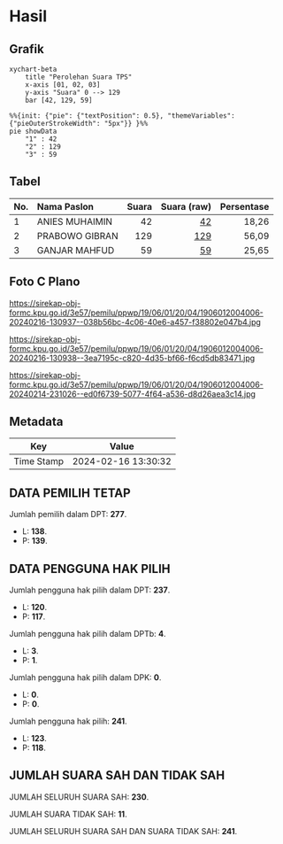 # Hasil

## Grafik

```mermaid
xychart-beta
    title "Perolehan Suara TPS"
    x-axis [01, 02, 03]
    y-axis "Suara" 0 --> 129
    bar [42, 129, 59]
```

```mermaid
%%{init: {"pie": {"textPosition": 0.5}, "themeVariables": {"pieOuterStrokeWidth": "5px"}} }%%
pie showData
    "1" : 42
    "2" : 129
    "3" : 59
```

## Tabel

| No. | Nama Paslon    | Suara | Suara (raw) | Persentase |
|:--- |:-------------- | -----:| -----------:| ----------:|
| 1   | ANIES MUHAIMIN | 42    | [42][p-1]   | 18,26      |
| 2   | PRABOWO GIBRAN | 129   | [129][p-2]  | 56,09      |
| 3   | GANJAR MAHFUD  | 59    | [59][p-3]   | 25,65      |


[p-1]: https://github.com/gigit-pemilu/pemilu-2024-19-kepulauan-bangka-belitung/blob/main/pilpres/hitung-suara/sub/19-kepulauan-bangka-belitung/sub/06-belitung-timur/sub/01-manggar/sub/2004-kelubi/sub/006-tps/sub/paslon-1.txt
[p-2]: https://github.com/gigit-pemilu/pemilu-2024-19-kepulauan-bangka-belitung/blob/main/pilpres/hitung-suara/sub/19-kepulauan-bangka-belitung/sub/06-belitung-timur/sub/01-manggar/sub/2004-kelubi/sub/006-tps/sub/paslon-2.txt
[p-3]: https://github.com/gigit-pemilu/pemilu-2024-19-kepulauan-bangka-belitung/blob/main/pilpres/hitung-suara/sub/19-kepulauan-bangka-belitung/sub/06-belitung-timur/sub/01-manggar/sub/2004-kelubi/sub/006-tps/sub/paslon-3.txt

## Foto C Plano

https://sirekap-obj-formc.kpu.go.id/3e57/pemilu/ppwp/19/06/01/20/04/1906012004006-20240216-130937--038b56bc-4c06-40e6-a457-f38802e047b4.jpg

https://sirekap-obj-formc.kpu.go.id/3e57/pemilu/ppwp/19/06/01/20/04/1906012004006-20240216-130938--3ea7195c-c820-4d35-bf66-f6cd5db83471.jpg

https://sirekap-obj-formc.kpu.go.id/3e57/pemilu/ppwp/19/06/01/20/04/1906012004006-20240214-231026--ed0f6739-5077-4f64-a536-d8d26aea3c14.jpg


## Metadata

| Key        | Value               |
| ---------- | ------------------- |
| Time Stamp | 2024-02-16 13:30:32 |


## DATA PEMILIH TETAP

Jumlah pemilih dalam DPT: **277**.
 * L: **138**.
 * P: **139**.

## DATA PENGGUNA HAK PILIH

Jumlah pengguna hak pilih dalam DPT: **237**.
 * L: **120**.
 * P: **117**.

Jumlah pengguna hak pilih dalam DPTb: **4**.
 * L: **3**.
 * P: **1**.

Jumlah pengguna hak pilih dalam DPK: **0**.
 * L: **0**.
 * P: **0**.

Jumlah pengguna hak pilih: **241**.
 * L: **123**.
 * P: **118**.

## JUMLAH SUARA SAH DAN TIDAK SAH

JUMLAH SELURUH SUARA SAH: **230**.

JUMLAH SUARA TIDAK SAH: **11**.

JUMLAH SELURUH SUARA SAH DAN SUARA TIDAK SAH: **241**.


